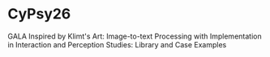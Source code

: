 # CyPsy26
GALA Inspired by Klimt's Art:
Image-to-text Processing with Implementation in Interaction and Perception Studies: Library and Case Examples

